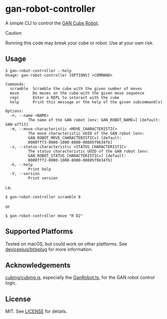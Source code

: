# gan-robot-controller

A simple CLI to control the [GAN Cube Robot](https://www.gancube.com/products/gan-speed-cube-robot).

> [!CAUTION]
> Running this code may break your cube or robot. Use at your own risk.

## Usage

```console
$ gan-robot-controller --help
Usage: gan-robot-controller [OPTIONS] <COMMAND>

Commands:
  scramble  Scramble the cube with the given number of moves
  move      Do moves on the cube with the given move sequence
  repl      Enter a REPL to interact with the cube
  help      Print this message or the help of the given subcommand(s)

Options:
  -n, --name <NAME>
          The name of the GAN robot [env: GAN_ROBOT_NAME=] [default: GAN-a7f13]
  -m, --move-characteristic <MOVE_CHARACTERISTIC>
          The move characteristic UUID of the GAN robot [env:
          GAN_ROBOT_MOVE_CHARACTERISTIC=] [default:
          0000fff3-0000-1000-8000-00805f9b34fb]
  -s, --status-characteristic <STATUS_CHARACTERISTIC>
          The status characteristic UUID of the GAN robot [env:
          GAN_ROBOT_STATUS_CHARACTERISTIC=] [default:
          0000fff2-0000-1000-8000-00805f9b34fb]
  -h, --help
          Print help
  -V, --version
          Print version
```

i.e.

```console
$ gan-robot-controller scramble 8
```

or

```console
$ gan-robot-controller move "R D2"
```

## Supported Platforms

Tested on macOS, but could work on other platforms. See [deviceplug/btleplug](https://github.com/deviceplug/btleplug) for more information.

## Acknowledgements

[cubing/cubing.js](https://github.com/cubing/cubing.js), especially the [GanRobot.ts](https://github.com/cubing/cubing.js/blob/19e893db4d6b2feaeafd4e40f3a5183b6bad88fc/src/cubing/bluetooth/smart-robot/GanRobot.ts), for the GAN robot control logic.

## License

MIT. See [LICENSE](LICENSE) for details.
